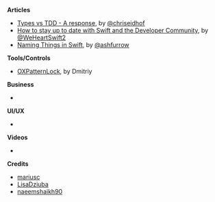 
**Articles**

* [Types vs TDD - A response](http://chris.eidhof.nl/post/types-vs-tdd/), by [@chriseidhof](http://www.twitter.com/chriseidhof/)
* [How to stay up to date with Swift and the Developer Community](https://www.weheartswift.com/stay-up-to-date-swift-developer-community/), by [@WeHeartSwift2](https://twitter.com/WeHeartSwift2)
* [Naming Things in Swift](https://ashfurrow.com/blog/naming-things-in-swift/), by [@ashfurrow](https://twitter.com/ashfurrow)


**Tools/Controls**

* [OXPatternLock](https://github.com/oxozle/OXPatternLock), by Dmitriy

**Business**

*

**UI/UX**

*

**Videos**

*

**Credits**

* [mariusc](https://github.com/mariusc)
* [LisaDziuba](https://github.com/LisaDziuba)
* [naeemshaikh90](https://github.com/naeemshaikh90)

